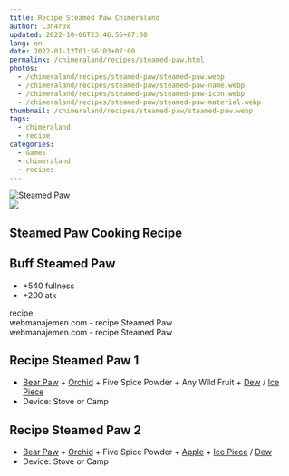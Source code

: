 ```yaml
---
title: Recipe Steamed Paw Chimeraland
author: L3n4r0x
updated: 2022-10-06T23:46:55+07:00
lang: en
date: 2022-01-12T01:56:03+07:00
permalink: /chimeraland/recipes/steamed-paw.html
photos:
  - /chimeraland/recipes/steamed-paw/steamed-paw.webp
  - /chimeraland/recipes/steamed-paw/steamed-paw-name.webp
  - /chimeraland/recipes/steamed-paw/steamed-paw-icon.webp
  - /chimeraland/recipes/steamed-paw/steamed-paw-material.webp
thumbnail: /chimeraland/recipes/steamed-paw/steamed-paw.webp
tags:
  - chimeraland
  - recipe
categories:
  - Games
  - chimeraland
  - recipes
---
```


<link
  rel="stylesheet"
  href="https://rawcdn.githack.com/dimaslanjaka/Web-Manajemen/870a349/css/bootstrap-5-3-0-alpha3-wrapper.css"
/>
<section id="bootstrap-wrapper">
  <div data-bs-theme="dark">
    <div class="card mb-2">
      <div class="card-body">
        <div class="row g-0">
          <div class="col-sm-4 position-relative mb-2">
            <img
              src="https://www.webmanajemen.com/chimeraland/recipes/steamed-paw/steamed-paw-material.webp"
              class="card-img fit-cover w-100 h-100"
              alt="Steamed Paw"
              data-fancybox="true"
            />
          </div>
          <div class="col-sm-8 mb-2">
            <div class="card-body">
              <div class="d-flex flex-row align-items-center mb-3">
                <img
                  class="d-inline-block me-2"
                  src="https://www.webmanajemen.com/chimeraland/recipes/steamed-paw/steamed-paw-icon.webp"
                  width="auto"
                  height="auto"
                  style="vertical-align: middle"
                />
                <h2 class="fs-5">Steamed Paw Cooking Recipe</h2>
              </div>
              <h2 class="card-title fs-5">Buff Steamed Paw</h2>
              <div class="card-text">
                <ul>
                  <li>+540 fullness</li>
                  <li>+200 atk</li>
                </ul>
              </div>
              <span class="badge rounded-pill">recipe</span>
            </div>
            <div class="card-footer text-end text-muted mt-auto">
              webmanajemen.com - recipe Steamed Paw
            </div>
          </div>
        </div>
      </div>
      <div class="card-footer text-end text-muted">
        webmanajemen.com - recipe Steamed Paw
      </div>
    </div>
    <div class="row mb-2">
      <div class="col-12 col-lg-6 recipe-item mb-2">
        <div class="card">
          <div class="card-body">
            <h2 class="card-title fs-5">Recipe Steamed Paw 1</h2>
            <div class="card-text">
              <ul>
                <li>
                  <a
                    class="text-decoration-none text-primary"
                    href="/chimeraland/materials/bear-paw.html"
                    >Bear Paw</a
                  ><span> + </span
                  ><a
                    class="text-decoration-none text-primary"
                    href="/chimeraland/materials/orchid.html"
                    >Orchid</a
                  ><span> + </span>Five Spice Powder<span> + </span>Any Wild
                  Fruit<span> + </span
                  ><a
                    class="text-decoration-none text-primary"
                    href="/chimeraland/materials/dew.html"
                    >Dew</a
                  ><span> / </span
                  ><a
                    class="text-decoration-none text-primary"
                    href="/chimeraland/materials/ice-piece.html"
                    >Ice Piece</a
                  >
                </li>
                <li>Device: Stove or Camp</li>
              </ul>
            </div>
          </div>
        </div>
      </div>
      <div class="col-12 col-lg-6 recipe-item mb-2">
        <div class="card">
          <div class="card-body">
            <h2 class="card-title fs-5">Recipe Steamed Paw 2</h2>
            <div class="card-text">
              <ul>
                <li>
                  <a
                    class="text-decoration-none text-primary"
                    href="/chimeraland/materials/bear-paw.html"
                    >Bear Paw</a
                  ><span> + </span
                  ><a
                    class="text-decoration-none text-primary"
                    href="/chimeraland/materials/orchid.html"
                    >Orchid</a
                  ><span> + </span>Five Spice Powder<span> + </span
                  ><a
                    class="text-decoration-none text-primary"
                    href="/chimeraland/materials/apple.html"
                    >Apple</a
                  ><span> + </span
                  ><a
                    class="text-decoration-none text-primary"
                    href="/chimeraland/materials/ice-piece.html"
                    >Ice Piece</a
                  ><span> / </span
                  ><a
                    class="text-decoration-none text-primary"
                    href="/chimeraland/materials/dew.html"
                    >Dew</a
                  >
                </li>
                <li>Device: Stove or Camp</li>
              </ul>
            </div>
          </div>
        </div>
      </div>
    </div>
  </div>
</section>